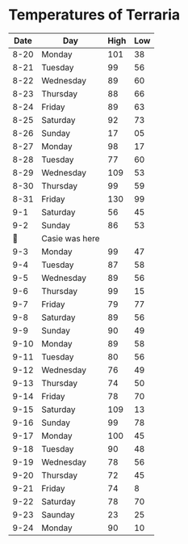 # Temperatures of Terraria 

| Date | Day       | High | Low |
|------|-----------|------|-----|
| 8-20 | Monday    | 101  | 38  |
| 8-21 | Tuesday   | 99   | 56  |
| 8-22 | Wednesday | 89   | 60  |
| 8-23 | Thursday  | 88   | 66  |
| 8-24 | Friday    | 89   | 63  |
| 8-25 | Saturday  | 92   | 73  |
| 8-26 | Sunday    | 17   | 05  |
| 8-27 | Monday    | 98   | 17  |
| 8-28 | Tuesday   | 77   | 60  |
| 8-29 | Wednesday | 109  | 53  |
| 8-30 | Thursday  | 99   | 59  |
| 8-31 | Friday    | 130  | 99  |
| 9-1  | Saturday  | 56   | 45  |
| 9-2  | Sunday    | 86   | 53  |
:snail:| Casie was here 
| 9-3  | Monday    | 99   | 47  |
| 9-4  | Tuesday   | 87   | 58  |
| 9-5  | Wednesday | 89   | 56  |
| 9-6  | Thursday  | 99   | 15  |
| 9-7  | Friday    | 79   | 77  |
| 9-8  | Saturday  | 89   | 56  |
| 9-9  | Sunday    | 90   | 49  |
| 9-10 | Monday    | 89   | 58  |
| 9-11 | Tuesday   | 80   | 56  |
| 9-12 | Wednesday | 76   | 49  |
| 9-13 | Thursday  | 74   | 50  |
| 9-14 |  Friday   | 78   | 70  |
| 9-15 | Saturday  | 109  | 13  |
| 9-16 | Sunday    | 99   | 78  |
| 9-17 | Monday    | 100  | 45  |
| 9-18 | Tuesday   | 90   | 48  |
| 9-19 | Wednesday | 78   | 56  |
| 9-20 | Thursday  | 72   | 45  |
| 9-21 | Friday    | 74   | 8   |
| 9-22 | Saturday  | 78   | 70  |
| 9-23 | Saunday   | 23   | 25  |
| 9-24 | Monday    | 90   | 10  |
